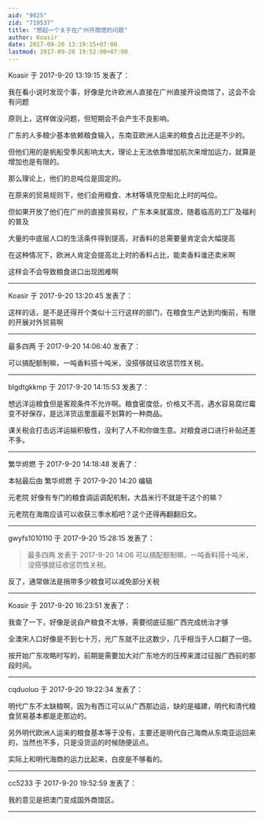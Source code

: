```yaml
---
aid: "9025"
zid: "719537"
title: "想起一个关于在广州开商馆的问题"
author: Koasir
date: 2017-09-20 13:19:15+07:00
lastmod: 2017-09-20 19:52:00+07:00
---
```


Koasir 于 2017-9-20 13:19:15 发表了：

我在看小说时发现个事，好像是允许欧洲人直接在广州直接开设商馆了，这会不会有问题

原则上，这样做没问题，但短期会不会产生不良影响。

广东的人多粮少基本依赖粮食输入，东南亚欧洲人运来的粮食占比还是不少的。

但他们用的是帆船受季风影响太大，理论上无法依靠增加航次来增加运力，就算是增加也是有限的。

那么理论上，他们的总吨位是固定的。

在原来的贸易规则下，他们会用粮食、木材等填充空船北上时的吨位。

但如果开放了他们在广州的直接贸易权，广东本来就富庶，随着临高的工厂及福利的普及

大量的中底层人口的生活条件得到提高，对香料的总需要量肯定会大幅提高

在这种情况下，欧洲人肯定会提高北上时的香料占比，能卖香料谁还卖米啊

这样会不会导致粮食进口出现困难啊

---

Koasir 于 2017-9-20 13:20:45 发表了：

这样的话，是不是还得开个类似十三行这样的部门，在粮食生产达到均衡前，有限的开展对外贸易啊

---

最多四两 于 2017-9-20 14:06:40 发表了：

可以搞配额制嘛，一吨香料搭十吨米，没搭够就征收惩罚性关税。

---

blgdtgkkmp 于 2017-9-20 14:15:53 发表了：

想远洋运粮食但是客观条件不允许啊。粮食密度低，价格又不高，遇水容易腐烂霉变不好保存，是远洋货运里面最不划算的一种商品。

课关税会打击远洋运输积极性，没利了人不和你做生意。对粮食进口进行补贴还差不多。

---

繁华烬燃 于 2017-9-20 14:18:48 发表了：

本帖最后由 繁华烬燃 于 2017-9-20 14:20 编辑

元老院 好像有专门的粮食调运调配机制，大昌米行不就是干这个的嘛？

元老院在海南应该可以收获三季水稻吧？这个还得再翻翻旧文。

---

gwyfs1010110 于 2017-9-20 15:28:15 发表了：

> 最多四两 发表于 2017-9-20 14:06 可以搞配额制嘛，一吨香料搭十吨米，没搭够就征收惩罚性关税。

反了，通常做法是捎带多少粮食可以减免部分关税

---

Koasir 于 2017-9-20 16:23:51 发表了：

我查了一下，好像是说自产粮食不太够，需要彻底征服广西完成统治才够

全澳宋人口好像是不到七十万，光广东就不比这数少，几乎相当于人口翻了一倍。

按开始广东攻略时写的，前期是需要加大对广东地方的压榨来渡过征服广西前的那段时间。

---

cqduoluo 于 2017-9-20 19:22:34 发表了：

明代广东不太缺粮啊，因为有西江可以从广西那边运，缺的是福建，明代和清代粮食贸易基本都是走那边的。

另外明代欧洲人运来的粮食基本等于没有，主要还是明代自己海商从东南亚运回来的，当然也不多，只是没货运的时候随便运点。

实际上和明代海商的运力比起来，白皮是不够看的。

---

cc5233 于 2017-9-20 19:52:59 发表了：

我的意见是把澳门变成国外商馆区。

---

